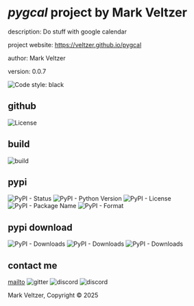 # *pygcal* project by Mark Veltzer

description: Do stuff with google calendar

project website: https://veltzer.github.io/pygcal

author: Mark Veltzer

version: 0.0.7

![Code style: black](https://img.shields.io/badge/code%20style-black-000000.svg)

## github

![License](https://img.shields.io/github/license/veltzer/pygcal)

## build

![build](https://github.com/veltzer/pygcal/workflows/build/badge.svg)

## pypi

![PyPI - Status](https://img.shields.io/pypi/status/pygcal)
![PyPI - Python Version](https://img.shields.io/pypi/pyversions/pygcal)
![PyPI - License](https://img.shields.io/pypi/l/pygcal)
![PyPI - Package Name](https://img.shields.io/pypi/v/pygcal)
![PyPI - Format](https://img.shields.io/pypi/format/pygcal)

## pypi download

![PyPI - Downloads](https://img.shields.io/pypi/dd/pygcal)
![PyPI - Downloads](https://img.shields.io/pypi/dw/pygcal)
![PyPI - Downloads](https://img.shields.io/pypi/dm/pygcal)



## contact me
[mailto](mailto:mark.veltzer@gmail.com)
![gitter](https://img.shields.io/gitter/room/veltzer/mark.veltzer)
![discord](https://img.shields.io/discord/719336281624281119)
![discord](https://img.shields.io/discord/719336282194444302)

Mark Veltzer, Copyright © 2025
